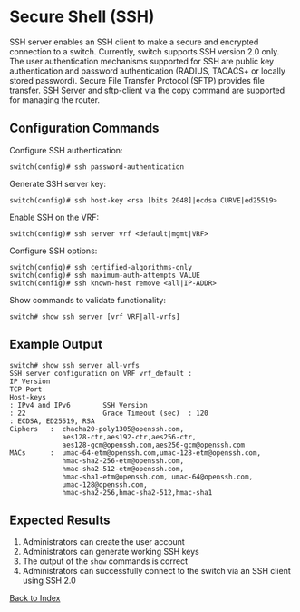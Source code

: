# Secure Shell (SSH)

SSH server enables an SSH client to make a secure and encrypted connection to a switch. Currently, switch supports SSH version 2.0 only. The user authentication mechanisms supported for SSH are public key authentication and password authentication (RADIUS, TACACS+ or locally stored password). Secure File Transfer Protocol (SFTP) provides file transfer. SSH Server and sftp-client via the copy command are supported for managing the router.

## Configuration Commands

Configure SSH authentication:

```text
switch(config)# ssh password-authentication
```

Generate SSH server key:

```text
switch(config)# ssh host-key <rsa [bits 2048]|ecdsa CURVE|ed25519>
```

Enable SSH on the VRF:

```text
switch(config)# ssh server vrf <default|mgmt|VRF>
```

Configure SSH options:

```text
switch(config)# ssh certified-algorithms-only
switch(config)# ssh maximum-auth-attempts VALUE
switch(config)# ssh known-host remove <all|IP-ADDR>
```

Show commands to validate functionality:

```text
switch# show ssh server [vrf VRF|all-vrfs]
```

## Example Output

```text
switch# show ssh server all-vrfs
SSH server configuration on VRF vrf_default :
IP Version
TCP Port
Host-keys
: IPv4 and IPv6        SSH Version
: 22                   Grace Timeout (sec)  : 120
: ECDSA, ED25519, RSA
Ciphers   :  chacha20-poly1305@openssh.com,
             aes128-ctr,aes192-ctr,aes256-ctr,
             aes128-gcm@openssh.com,aes256-gcm@openssh.com
MACs      :  umac-64-etm@openssh.com,umac-128-etm@openssh.com,
             hmac-sha2-256-etm@openssh.com,
             hmac-sha2-512-etm@openssh.com,
             hmac-sha1-etm@openssh.com, umac-64@openssh.com,
             umac-128@openssh.com,
             hmac-sha2-256,hmac-sha2-512,hmac-sha1
```

## Expected Results

1. Administrators can create the user account
2. Administrators can generate working SSH keys
3. The output of the `show` commands is correct
4. Administrators can successfully connect to the switch via an SSH client using SSH 2.0

[Back to Index](../index.md)
